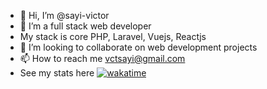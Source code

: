- 👋 Hi, I’m @sayi-victor
- 👀 I’m a full stack web developer
- My stack is core PHP, Laravel, Vuejs, Reactjs
- 💞️ I’m looking to collaborate on web development projects 
- 📫 How to reach me vctsayi@gmail.com
- See my stats here [![wakatime](https://wakatime.com/badge/user/56778aba-aa7a-4aac-9d57-e75c47697227.svg)](https://wakatime.com/@56778aba-aa7a-4aac-9d57-e75c47697227)

<!---
sayi-victor/sayi-victor is a ✨ special ✨ repository because its `README.md` (this file) appears on your GitHub profile.
You can click the Preview link to take a look at your changes.
--->
